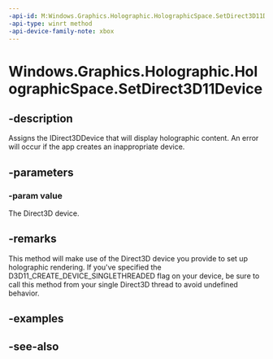 ```yaml
---
-api-id: M:Windows.Graphics.Holographic.HolographicSpace.SetDirect3D11Device(Windows.Graphics.DirectX.Direct3D11.IDirect3DDevice)
-api-type: winrt method
-api-device-family-note: xbox
---
```


<!-- Method syntax
public void SetDirect3D11Device(Windows.Graphics.DirectX.Direct3D11.IDirect3DDevice value)
-->

# Windows.Graphics.Holographic.HolographicSpace.SetDirect3D11Device

## -description
Assigns the IDirect3DDevice that will display holographic content. An error will occur if the app creates an inappropriate device.

## -parameters
### -param value
The Direct3D device.

## -remarks
This method will make use of the Direct3D device you provide to set up holographic rendering.  If you've specified the D3D11_CREATE_DEVICE_SINGLETHREADED flag on your device, be sure to call this method from your single Direct3D thread to avoid undefined behavior.

## -examples

## -see-also
